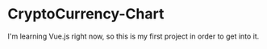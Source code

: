 # CryptoCurrency-Chart
I'm learning Vue.js right now, so this is my first project in order to get into it.
